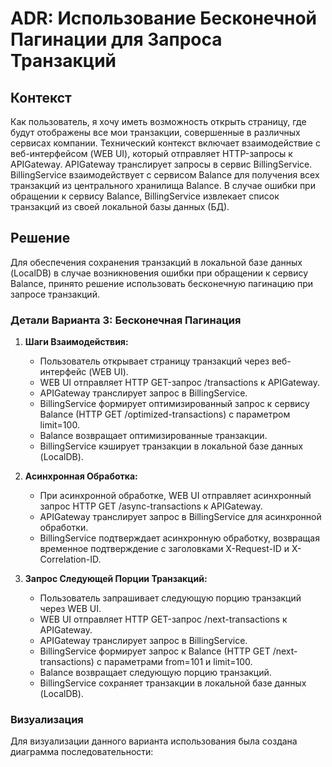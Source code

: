 # ADR: Использование Бесконечной Пагинации для Запроса Транзакций

## Контекст

Как пользователь, я хочу иметь возможность открыть страницу, где будут отображены все мои транзакции, совершенные в различных сервисах компании. Технический контекст включает взаимодействие с веб-интерфейсом (WEB UI), который отправляет HTTP-запросы к APIGateway. APIGateway транслирует запросы в сервис BillingService. BillingService взаимодействует с сервисом Balance для получения всех транзакций из центрального хранилища Balance. В случае ошибки при обращении к сервису Balance, BillingService извлекает список транзакций из своей локальной базы данных (БД).

## Решение

Для обеспечения сохранения транзакций в локальной базе данных (LocalDB) в случае возникновения ошибки при обращении к сервису Balance, принято решение использовать бесконечную пагинацию при запросе транзакций.

### Детали Варианта 3: Бесконечная Пагинация

1. **Шаги Взаимодействия:**
   - Пользователь открывает страницу транзакций через веб-интерфейс (WEB UI).
   - WEB UI отправляет HTTP GET-запрос /transactions к APIGateway.
   - APIGateway транслирует запрос в BillingService.
   - BillingService формирует оптимизированный запрос к сервису Balance (HTTP GET /optimized-transactions) с параметром limit=100.
   - Balance возвращает оптимизированные транзакции.
   - BillingService кэширует транзакции в локальной базе данных (LocalDB).

2. **Асинхронная Обработка:**
   - При асинхронной обработке, WEB UI отправляет асинхронный запрос HTTP GET /async-transactions к APIGateway.
   - APIGateway транслирует запрос в BillingService для асинхронной обработки.
   - BillingService подтверждает асинхронную обработку, возвращая временное подтверждение с заголовками X-Request-ID и X-Correlation-ID.

3. **Запрос Следующей Порции Транзакций:**
   - Пользователь запрашивает следующую порцию транзакций через WEB UI.
   - WEB UI отправляет HTTP GET-запрос /next-transactions к APIGateway.
   - APIGateway транслирует запрос в BillingService.
   - BillingService формирует запрос к Balance (HTTP GET /next-transactions) с параметрами from=101 и limit=100.
   - Balance возвращает следующую порцию транзакций.
   - BillingService сохраняет транзакции в локальной базе данных (LocalDB).

### Визуализация

Для визуализации данного варианта использования была создана диаграмма последовательности:
